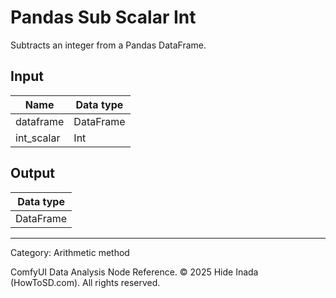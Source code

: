 # Pandas Sub Scalar Int
Subtracts an integer from a Pandas DataFrame.

## Input
| Name | Data type |
|---|---|
| dataframe | DataFrame |
| int_scalar | Int |

## Output
| Data type |
|---|
| DataFrame |

<HR>
Category: Arithmetic method

ComfyUI Data Analysis Node Reference. © 2025 Hide Inada (HowToSD.com). All rights reserved.
